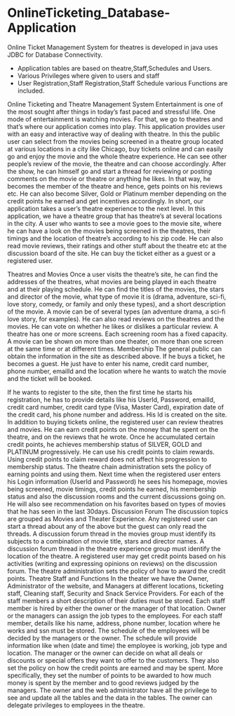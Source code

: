 # OnlineTicketing_Database-Application

Online Ticket Management System for theatres is developed in java uses JDBC for Database Connectivity.

- Application tables are based on theatre,Staff,Schedules and Users.
- Various Privileges where given to users and staff
- User Registration,Staff Registration,Staff Schedule various Functions are included.

Online Ticketing and Theatre Management System
Entertainment is one of the most sought after things in today’s fast paced and stressful life. One mode of entertainment is watching movies. For that, we go to theatres and that’s where our application comes into play. This application provides user with an easy and interactive way of dealing with theatre. In this the public user can select from the movies being screened in a theatre group located at various locations in a city like Chicago, buy tickets online and can easily go and enjoy the movie and the whole theatre experience. He can see other people’s review of the movie, the theatre and can choose accordingly. After the show, he can himself go and start a thread for reviewing or posting comments on the movie or theatre or anything he likes. In that way, he becomes the member of the theatre and hence, gets points on his reviews etc. He can also become Silver, Gold or Platinum member depending on the credit points he earned and get incentives accordingly. In short, our application takes a user’s theatre experience to the next level.
In this application, we have a theatre group that has theatre’s at several locations in the city. A user who wants to see a movie goes to the movie site, where he can have a look on the movies being screened in the theatres, their timings and the location of theatre’s according to his zip code. He can also read movie reviews, their ratings and other stuff about the theatre etc at the discussion board of the site. He can buy the ticket either as a guest or a registered user. 

Theatres and Movies
Once a user visits the theatre’s site, he can find the addresses of the theatres, what movies are being played in each theatre and at their playing schedule. He can find the titles of the movies, the stars and director of the movie, what type of movie it is (drama, adventure, sci-fi, love story, comedy, or family and only these types), and a short description of the movie. A movie can be of several types (an adventure drama, a sci-fi love story, for examples).
He can also read reviews on the theatres and the movies. He can vote on whether he likes or dislikes a particular review.
A theatre has one or more screens. Each screening room has a fixed capacity. A movie can be shown on more than one theater, on more than one screen at the same time or at different times.
Membership
The general public can obtain the information in the site as described above. If he buys a ticket, he becomes a guest. He just have to enter his name, credit card number, phone number, emailId and the location where he wants to watch the movie and the ticket will be booked. 

If he wants to register to the site, then the first time he starts his registration, he has to provide details like his UserId, Password, emailId, credit card number, credit card type (Visa, Master Card), expiration date of the credit card, his phone number and address. His Id is created on the site. In addition to buying tickets online, the registered user can review theatres and movies. He can earn credit points on the money that he spent on the theatre, and on the reviews that he wrote. Once he accumulated certain credit points, he achieves membership status of SILVER, GOLD and PLATINUM progressively. He can use his credit points to claim rewards. Using credit points to claim reward does not affect his progression to membership status. The theatre chain administration sets the policy of earning points and using them.
Next time when the registered user enters his Login information (UserId and Password) he sees his homepage, movies being screened, movie timings, credit points he earned, his membership status and also the discussion rooms and the current discussions going on. He will also see recommendation on his favorites based on types of movies that he has seen in the last 30days. 
Discussion Forum
The discussion topics are grouped as Movies and Theater Experience. Any registered user can start a thread about any of the above but the guest can only read the threads. 
A discussion forum thread in the movies group must identify its subjects to a combination of movie title, stars and director names. A discussion forum thread in the theatre experience group must identify the location of the theatre.
A registered user may get credit points based on his activities (writing and expressing opinions on reviews) on the discussion forum. The theatre administration sets the policy of how to award the credit points.
Theatre Staff and Functions
In the theater we have the Owner, Administrator of the website, and Managers at different locations, ticketing staff, Cleaning staff, Security and Snack Service Providers. 
For each of the staff members a short description of their duties must be stored. Each staff member is hired by either the owner or the manager of that location. Owner or the managers can assign the job types to the employees. 
For each staff member, details like his name, address, phone number, location where he works and ssn must be stored. 
The schedule of the employees will be decided by the managers or the owner. The schedule will provide information like when (date and time) the employee is working, job type and location. The manager or the owner can decide on what all deals or discounts or special offers they want to offer to the customers. They also set the policy on how the credit points are earned and may be spent. More specifically, they set the number of points to be awarded to how much money is spent by the member and to good reviews judged by the managers.
The owner and the web administrator have all the privilege to see and update all the tables and the data in the tables. The owner can delegate privileges to employees in the theatre.

